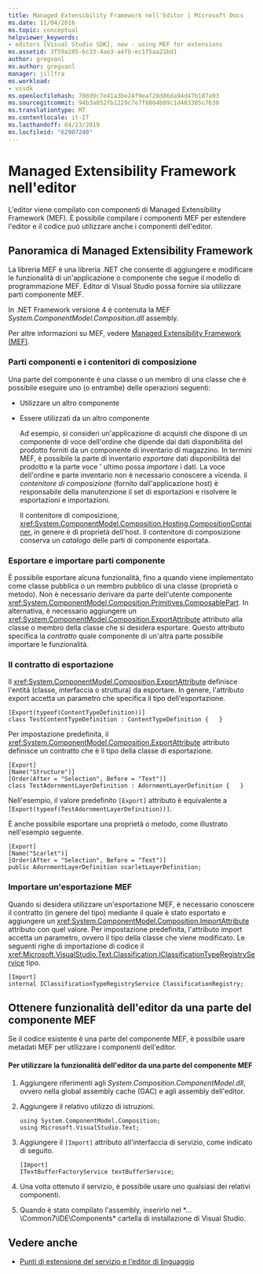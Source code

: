 ```yaml
---
title: Managed Extensibility Framework nell'Editor | Microsoft Docs
ms.date: 11/04/2016
ms.topic: conceptual
helpviewer_keywords:
- editors [Visual Studio SDK], new - using MEF for extensions
ms.assetid: 3f59a285-6c33-4ae3-a4fb-ec1f5aa21bd1
author: gregvanl
ms.author: gregvanl
manager: jillfra
ms.workload:
- vssdk
ms.openlocfilehash: 708d9c7e41a3be24f9eaf28d86da94d47b187a93
ms.sourcegitcommit: 94b3a052fb1229c7e7f8804b09c1d403385c7630
ms.translationtype: MT
ms.contentlocale: it-IT
ms.lasthandoff: 04/23/2019
ms.locfileid: "62907240"
---
```

# <a name="managed-extensibility-framework-in-the-editor"></a>Managed Extensibility Framework nell'editor
L'editor viene compilato con componenti di Managed Extensibility Framework (MEF). È possibile compilare i componenti MEF per estendere l'editor e il codice può utilizzare anche i componenti dell'editor.

## <a name="overview-of-the-managed-extensibility-framework"></a>Panoramica di Managed Extensibility Framework
 La libreria MEF è una libreria .NET che consente di aggiungere e modificare le funzionalità di un'applicazione o componente che segue il modello di programmazione MEF. Editor di Visual Studio possa fornire sia utilizzare parti componente MEF.

 In .NET Framework versione 4 è contenuta la MEF *System.ComponentModel.Composition.dll* assembly.

 Per altre informazioni su MEF, vedere [Managed Extensibility Framework (MEF)](/dotnet/framework/mef/index).

### <a name="component-parts-and-composition-containers"></a>Parti componenti e i contenitori di composizione
 Una parte del componente è una classe o un membro di una classe che è possibile eseguire uno (o entrambe) delle operazioni seguenti:

- Utilizzare un altro componente

- Essere utilizzati da un altro componente

  Ad esempio, si consideri un'applicazione di acquisti che dispone di un componente di voce dell'ordine che dipende dai dati disponibilità del prodotto forniti da un componente di inventario di magazzino. In termini MEF, è possibile la parte di inventario *esportare* dati disponibilità del prodotto e la parte voce ' ultimo possa *importare* i dati. La voce dell'ordine e parte inventario non è necessario conoscere a vicenda. il *contenitore di composizione* (fornito dall'applicazione host) è responsabile della manutenzione il set di esportazioni e risolvere le esportazioni e importazioni.

  Il contenitore di composizione, <xref:System.ComponentModel.Composition.Hosting.CompositionContainer>, in genere è di proprietà dell'host. Il contenitore di composizione conserva un *catalogo* delle parti di componente esportata.

### <a name="export-and-import-component-parts"></a>Esportare e importare parti componente
 È possibile esportare alcuna funzionalità, fino a quando viene implementato come classe pubblica o un membro pubblico di una classe (proprietà o metodo). Non è necessario derivare da parte dell'utente componente <xref:System.ComponentModel.Composition.Primitives.ComposablePart>. In alternativa, è necessario aggiungere un <xref:System.ComponentModel.Composition.ExportAttribute> attributo alla classe o membro della classe che si desidera esportare. Questo attributo specifica la *contratto* quale componente di un'altra parte possibile importare le funzionalità.

### <a name="the-export-contract"></a>Il contratto di esportazione
 Il <xref:System.ComponentModel.Composition.ExportAttribute> definisce l'entità (classe, interfaccia o struttura) da esportare. In genere, l'attributo export accetta un parametro che specifica il tipo dell'esportazione.

```
[Export(typeof(ContentTypeDefinition))]
class TestContentTypeDefinition : ContentTypeDefinition {   }
```

 Per impostazione predefinita, il <xref:System.ComponentModel.Composition.ExportAttribute> attributo definisce un contratto che è il tipo della classe di esportazione.

```
[Export]
[Name("Structure")]
[Order(After = "Selection", Before = "Text")]
class TestAdornmentLayerDefinition : AdornmentLayerDefinition {   }
```

 Nell'esempio, il valore predefinito `[Export]` attributo è equivalente a `[Export(typeof(TestAdornmentLayerDefinition))]`.

 È anche possibile esportare una proprietà o metodo, come illustrato nell'esempio seguente.

```
[Export]
[Name("Scarlet")]
[Order(After = "Selection", Before = "Text")]
public AdornmentLayerDefinition scarletLayerDefinition;
```

### <a name="import-a-mef-export"></a>Importare un'esportazione MEF
 Quando si desidera utilizzare un'esportazione MEF, è necessario conoscere il contratto (in genere del tipo) mediante il quale è stato esportato e aggiungere un <xref:System.ComponentModel.Composition.ImportAttribute> attributo con quel valore. Per impostazione predefinita, l'attributo import accetta un parametro, ovvero il tipo della classe che viene modificato. Le seguenti righe di importazione di codice il <xref:Microsoft.VisualStudio.Text.Classification.IClassificationTypeRegistryService> tipo.

```
[Import]
internal IClassificationTypeRegistryService ClassificationRegistry;
```

## <a name="get-editor-functionality-from-a-mef-component-part"></a>Ottenere funzionalità dell'editor da una parte del componente MEF
 Se il codice esistente è una parte del componente MEF, è possibile usare metadati MEF per utilizzare i componenti dell'editor.

#### <a name="to-consume-editor-functionality-from-a-mef-component-part"></a>Per utilizzare la funzionalità dell'editor da una parte del componente MEF

1. Aggiungere riferimenti agli *System.Composition.ComponentModel.dll*, ovvero nella global assembly cache (GAC) e agli assembly dell'editor.

2. Aggiungere il relativo utilizzo di istruzioni.

    ```
    using System.ComponentModel.Composition;
    using Microsoft.VisualStudio.Text;
    ```

3. Aggiungere il `[Import]` attributo all'interfaccia di servizio, come indicato di seguito.

    ```
    [Import]
    ITextBufferFactoryService textBufferService;
    ```

4. Una volta ottenuto il servizio, è possibile usare uno qualsiasi dei relativi componenti.

5. Quando è stato compilato l'assembly, inserirlo nel *... \Common7\IDE\Components\* cartella di installazione di Visual Studio.

## <a name="see-also"></a>Vedere anche
- [Punti di estensione del servizio e l'editor di linguaggio](../extensibility/language-service-and-editor-extension-points.md)